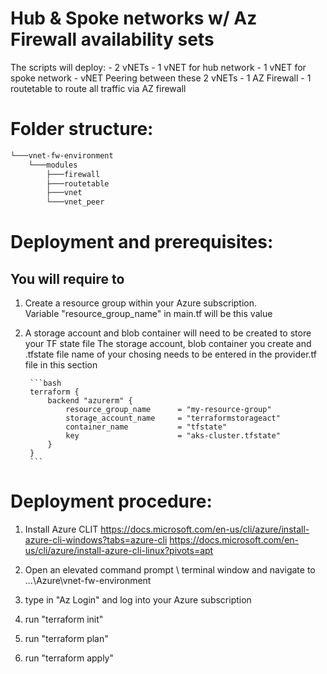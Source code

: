 # Hub & Spoke networks w/ Az Firewall availability sets

The scripts will deploy:
	- 2 vNETs
			- 1 vNET for hub network
			- 1 vNET for spoke network
			- vNET Peering between these 2 vNETs
	- 1 AZ Firewall
			- 1 routetable to route all traffic via AZ firewall

# Folder structure:

```bash
└───vnet-fw-environment
    └───modules
        ├───firewall
        ├───routetable
        ├───vnet
        └───vnet_peer
```

# Deployment and prerequisites:

You will require to
-------------------
1. Create a resource group within your Azure subscription.  
		Variable "resource_group_name" in main.tf will be this value
2. A storage account and blob container will need to be created to store your TF state file
		The storage account, blob container you create and .tfstate file name of your chosing needs to be entered in the provider.tf file in this section
		
		```bash
		terraform {
			backend "azurerm" {
				resource_group_name      = "my-resource-group"
				storage_account_name     = "terraformstorageact"
				container_name           = "tfstate"
				key                      = "aks-cluster.tfstate"
			}
		}
		```

# Deployment procedure:
1. Install Azure CLIT 
	https://docs.microsoft.com/en-us/cli/azure/install-azure-cli-windows?tabs=azure-cli
	https://docs.microsoft.com/en-us/cli/azure/install-azure-cli-linux?pivots=apt
	
2. Open an elevated command prompt \ terminal window and navigate to ...\Azure\vnet-fw-environment
3. type in "Az Login" and log into your Azure subscription
4. run "terraform init"
5. run "terraform plan"
6. run "terraform apply"
